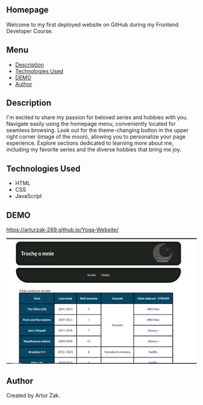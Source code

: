 ## Homepage
Welcome to my first deployed website on GitHub during my Frontend Developer Course. 

## Menu
* [Description](#description)
* [Technologies Used](#technologies-used)
* [DEMO](#demo)
* [Author](#author)

## Description 
I'm excited to share my passion for beloved series and hobbies with you. Navigate easily using the homepage menu, conveniently located for seamless browsing. Look out for the theme-changing button in the upper right corner (image of the moon), allowing you to personalize your page experience. Explore sections dedicated to learning more about me, including my favorite series and the diverse hobbies that bring me joy.

## Technologies Used
- HTML
- CSS
- JavaScript

## DEMO
https://arturzak-269.github.io/Yoga-Website/

![homepage](https://github.com/ArturZak-269/Yoga-Website/blob/main/images/Website-Preview.png?raw=true)

## Author
Created by Artur Żak.